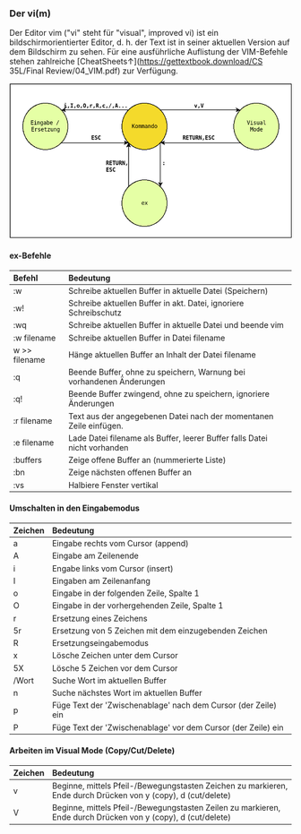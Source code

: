 ### Der vi\(m\)

Der Editor vim \("vi" steht für "visual", improved vi\) ist ein bildschirmorientierter Editor, d. h. der Text ist in seiner aktuellen Version auf dem Bildschirm zu sehen. Für eine ausführliche Auflistung der VIM-Befehle stehen zahlreiche [CheatSheets&uarr;](https://gettextbook.download/CS 35L/Final Review/04_VIM.pdf) zur Verfügung.

![](/images/vi.png)

#### ex-Befehle

| Befehl | Bedeutung |
| :--- | :--- |
| :w | Schreibe aktuellen Buffer in aktuelle Datei \(Speichern\) |
| :w! | Schreibe aktuellen Buffer in akt. Datei, ignoriere Schreibschutz |
| :wq | Schreibe aktuellen Buffer in aktuelle Datei und beende vim |
| :w filename | Schreibe aktuellen Buffer in Datei filename |
| w &gt;&gt; filename | Hänge aktuellen Buffer an Inhalt der Datei filename |
| :q | Beende Buffer, ohne zu speichern, Warnung bei vorhandenen Änderungen |
| :q! | Beende Buffer zwingend, ohne zu speichern, ignoriere Änderungen |
| :r filename | Text aus der angegebenen Datei nach der momentanen Zeile einfügen. |
| :e filename | Lade Datei filename als Buffer, leerer Buffer falls Datei nicht vorhanden |
| :buffers | Zeige offene Buffer an \(nummerierte Liste\) |
| :bn | Zeige nächsten offenen Buffer an |
| :vs | Halbiere Fenster vertikal |

#### Umschalten in den  Eingabemodus

| Zeichen | Bedeutung |
| :--- | :--- |
| a | Eingabe rechts vom Cursor \(append\) |
| A | Eingabe am Zeilenende |
| i | Engabe links vom Cursor \(insert\) |
| I | Eingaben am Zeilenanfang |
| o | Eingabe in der folgenden Zeile, Spalte 1 |
| O | Eingabe in der vorhergehenden Zeile, Spalte 1 |
| r | Ersetzung eines Zeichens |
| 5r | Ersetzung von 5 Zeichen mit dem einzugebenden Zeichen |
| R | Ersetzungseingabemodus |
| x | Lösche Zeichen unter dem Cursor |
| 5X | Lösche 5 Zeichen vor dem Cursor |
| /Wort | Suche Wort im aktuellen Buffer |
| n | Suche nächstes Wort im aktuellen Buffer |
| p | Füge Text der 'Zwischenablage' nach dem Cursor \(der Zeile\) ein |
| P | Füge Text der 'Zwischenablage' vor dem Cursor \(der Zeile\) ein |

#### Arbeiten im Visual Mode \(Copy/Cut/Delete\)

| Zeichen | Bedeutung |
| :--- | :--- |
| v | Beginne, mittels Pfeil-/Bewegungstasten Zeichen zu markieren, Ende durch Drücken von y \(copy\), d \(cut/delete\) |
| V | Beginne, mittels Pfeil-/Bewegungstasten Zeilen zu markieren, Ende durch Drücken von y \(copy\), d \(cut/delete\) |



